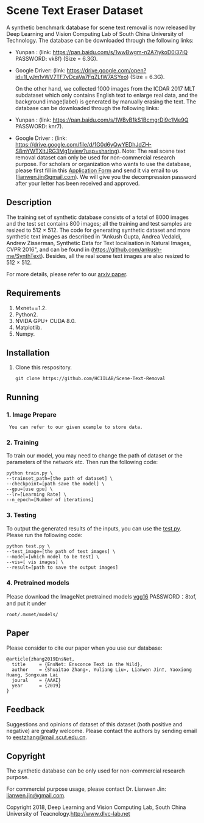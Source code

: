 # Scene Text Eraser Dataset

  A synthetic benchmark database for scene text removal is now released by Deep Learning and Vision Computing Lab of South China University of Technology. The database can be downloaded through the following links:
* Yunpan : (link: https://pan.baidu.com/s/1wwBwgm-n2A7iykoD0i37iQ PASSWORD: vk8f) (Size = 6.3G).
* Google Driver: (link: https://drive.google.com/open?id=1l_yJm1vWV7TF7vDcaVa7FqZLfW7ASYeo) (Size = 6.3G).

  On the other hand, we collected 1000 images from the ICDAR 2017 MLT subdataset which only contains English text to enlarge real data, and the background image(label) is generated by manually erasing the text. The database can be downloaded through the following links:
 * Yunpan : (link: https://pan.baidu.com/s/1WBvB1kS1BcmgrDi9c1Me9Q PASSWORD: knr7).
 * Google Driver : (link: https://drive.google.com/file/d/1G0d6yQwYEDhJdZH-S8mYWTXltJRG3Mg1/view?usp=sharing).
  Note: The real scene text removal dataset can only be used for non-commercial research purpose. For scholars or organization who wants to use the database, please first fill in this [Application Form](https://github.com/HCIILAB/Scene-Text-Removal/blob/master/Application_Form_for_Using_Scene_Text_Removal.docx) and send it via email to us (lianwen.jin@gmail.com). We will give you the decompression password after your letter has been received and approved. 
## Description

The training set of synthetic database consists of a total of 8000 images and the test set contains 800 images; all the training and test samples are resized to 512 × 512. The code for generating synthetic dataset and more synthetic text images as described in “Ankush Gupta, Andrea Vedaldi, Andrew Zisserman, Synthetic Data for Text localisation in Natural Images, CVPR 2016", and can be found in (https://github.com/ankush-me/SynthText).
Besides, all the real scene text images are also resized to 512 × 512.

For more details, please refer to our [arxiv paper](http://arxiv.org/abs/1812.00723).

## Requirements
1. Mxnet==1.2.
2. Python2.
3. NVIDA GPU+ CUDA 8.0.
4. Matplotlib.
5. Numpy.

## Installation
  1. Clone this respository.
     ```
     git clone https://github.com/HCIILAB/Scene-Text-Removal
     ```
## Running
  ### 1. Image Prepare
     You can refer to our given example to store data.
  ### 2. Training
  To train our model, you may need to change the path of dataset or the parameters of the network etc. Then run the following code:
  ```
  python train.py \
  --trainset_path=[the path of dataset] \
  --checkpoint=[path save the model] \
  --gpu=[use gpu] \
  --lr=[Learning Rate] \
  --n_epoch=[Number of iterations]
  ```
  ### 3. Testing
  To output the generated results of the inputs, you can use the [test.py](). Please run the following code:
  ```
  python test.py \
  --test_image=[the path of test images] \
  --model=[which model to be test] \
  --vis=[ vis images] \
  --result=[path to save the output images]
  ```
  ### 4. Pretrained models
  Please download the ImageNet pretrained models [vgg16](https://pan.baidu.com/s/1Ep83Wc0DHY8rQHaNZM8oPQ) PASSWORD：8tof, and put it under 
  ```
  root/.mxmet/models/
  ```
## Paper

Please consider to cite our paper when you use our database:
```
@article{zhang2019EnsNet,
  title     = {EnsNet: Ensconce Text in the Wild},
  author    = {Shuaitao Zhang∗, Yuliang Liu∗, Lianwen Jin†, Yaoxiong Huang, Songxuan Lai
  joural    = {AAAI}
  year      = {2019}
}
```
## Feedback

Suggestions and opinions of dataset of this dataset (both positive and negative) are greatly welcome. Please contact the authors by sending email to eestzhang@mail.scut.edu.cn.

## Copyright

The synthetic database can be only used for non-commercial research purpose. 

For commercial purpose usage, please contact Dr. Lianwen Jin: lianwen.jin@gmail.com.

Copyright 2018, Deep Learning and Vision Computing Lab, South China University of Teacnology.http://www.dlvc-lab.net
